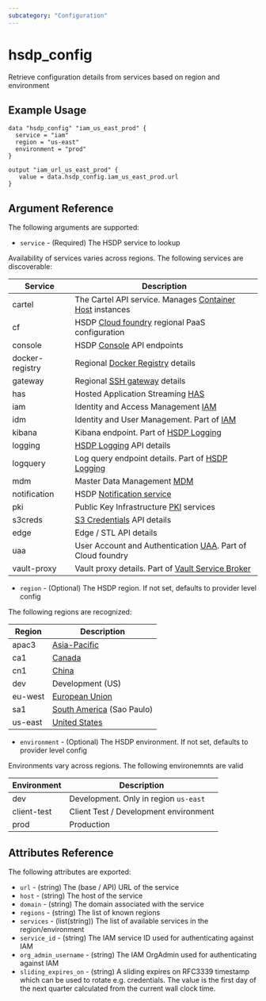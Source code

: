 ```yaml
---
subcategory: "Configuration"
---
```


# hsdp_config

Retrieve configuration details from services based on region and environment

## Example Usage

```hcl
data "hsdp_config" "iam_us_east_prod" { 
  service = "iam"
  region = "us-east"
  environment = "prod"
}
```

```hcl
output "iam_url_us_east_prod" {
   value = data.hsdp_config.iam_us_east_prod.url
}
```

## Argument Reference

The following arguments are supported:

* `service` - (Required) The HSDP service to lookup

Availability of services varies across regions. The following services are discoverable:

| Service | Description |
|---------|-------------|
| cartel           | The Cartel API service. Manages [Container Host](https://www.hsdp.io/documentation/container-host) instances |
| cf               | HSDP [Cloud foundry](https://www.hsdp.io/develop/architecture/cloud-foundry) regional PaaS configuration  
| console          | HSDP [Console](https://www.hsdp.io/documentation/metrics-service-broker/service-details) API endpoints |
| docker-registry  | Regional [Docker Registry](https://www.hsdp.io/documentation/docker-registry) details |
| gateway          | Regional [SSH gateway](https://www.hsdp.io/develop/get-started-healthsuite/set-up-ssh-access/access-services-behind-ssh-gateway/connect-to-gateway) details |
| has              | Hosted Application Streaming [HAS](https://www.hsdp.io/documentation/hosted-application-streaming/getting-started-with-hosted-application-streaming#) |
| iam              | Identity and Access Management [IAM](https://www.hsdp.io/documentation/identity-and-access-management-iam) |
| idm              | Identity and User Management. Part of [IAM](https://www.hsdp.io/documentation/identity-and-access-management-iam) |
| kibana           | Kibana endpoint. Part of [HSDP Logging](https://www.hsdp.io/documentation/logging) |
| logging          | [HSDP Logging](https://www.hsdp.io/documentation/logging) API details |
| logquery         | Log query endpoint details. Part of [HSDP Logging](https://www.hsdp.io/documentation/logging) |
| mdm              | Master Data Management [MDM](https://www.hsdp.io/documentation/master-data-management) |
| notification     | HSDP [Notification service](https://www.hsdp.io/documentation/notification) |
| pki              | Public Key Infrastructure [PKI](https://www.hsdp.io/documentation/public-key-infrastructure/getting-started) services |
| s3creds          | [S3 Credentials](https://www.hsdp.io/documentation/s3-credentials) API details |
| edge             | Edge / STL API details |
| uaa              | User Account and Authentication [UAA](https://docs.cloudfoundry.org/concepts/architecture/uaa.html). Part of Cloud foundry |
| vault-proxy      | Vault proxy details. Part of [Vault Service Broker](https://www.hsdp.io/documentation/vault-service-broker/service-details) |

* `region` - (Optional) The HSDP region. If not set, defaults to provider level config

The following regions are recognized:

| Region | Description |
|--------|-------------|
| apac3 | [Asia-Pacific](https://en.wikipedia.org/wiki/Asia-Pacific) |
| ca1 | [Canada](https://en.wikipedia.org/wiki/Canada) |
| cn1 | [China](https://en.wikipedia.org/wiki/China) |
| dev | Development (US) |
| eu-west | [European Union](https://en.wikipedia.org/wiki/European_Union) |
| sa1 | [South America](https://en.wikipedia.org/wiki/South_America) (Sao Paulo) |
| us-east | [United States](https://en.wikipedia.org/wiki/United_States) |

* `environment` - (Optional) The HSDP environment. If not set, defaults to provider level config

Environments vary across regions. The following environemnts are valid

| Environment | Description |
|-------------|-------------|
| dev | Development. Only in region `us-east` |
| client-test | Client Test / Development environment |
| prod | Production |

## Attributes Reference

The following attributes are exported:

* `url` - (string) The (base / API) URL of the service
* `host` - (string) The host of the service
* `domain` - (string) The domain associated with the service
* `regions` - (string) The list of known regions
* `services` - (list(string)) The list of available services in the region/environment
* `service_id` - (string) The IAM service ID used for authenticating against IAM
* `org_admin_username` - (string) The IAM OrgAdmin used for authenticating against IAM
* `sliding_expires_on` - (string) A sliding expires on RFC3339 timestamp which can be used to rotate e.g. credentials.
  The value is the first day of the next quarter calculated from the current wall clock time.
